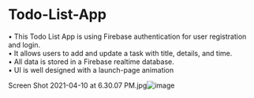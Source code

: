 # Todo-List-App
• This Todo List App is using Firebase authentication for user registration and login.
<br/>• It allows users to add and update a task with title, details, and time.
<br/>• All data is stored in a Firebase realtime database.
<br/>• UI is well designed with a launch-page animation

Screen Shot 2021-04-10 at 6.30.07 PM.jpg![image](https://user-images.githubusercontent.com/63463317/114271632-e7107080-9a44-11eb-9dfd-72e5e1402bb2.png)

